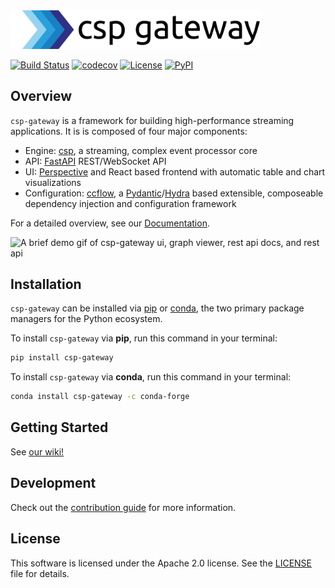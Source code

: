<a href="https://github.com/point72/csp-gateway">
  <picture>
    <source media="(prefers-color-scheme: dark)" srcset="https://github.com/point72/csp-gateway/raw/main/docs/img/logo-name-dark.png?raw=true">
    <img alt="csp-gateway logo, overlapping blue chevrons facing right" src="https://github.com/point72/csp-gateway/raw/main/docs/img/logo-name.png?raw=true" width="400">
  </picture>
</a>

<br />

[![Build Status](https://github.com/Point72/csp-gateway/actions/workflows/build.yaml/badge.svg?branch=main&event=push)](https://github.com/Point72/csp-gateway/actions/workflows/build.yaml)
[![codecov](https://codecov.io/gh/Point72/csp-gateway/branch/main/graph/badge.svg)](https://codecov.io/gh/Point72/csp-gateway)
[![License](https://img.shields.io/github/license/Point72/csp-gateway)](https://github.com/Point72/csp-gateway)
[![PyPI](https://img.shields.io/pypi/v/csp-gateway.svg)](https://pypi.python.org/pypi/csp-gateway)

## Overview

`csp-gateway` is a framework for building high-performance streaming applications.
It is is composed of four major components:

- Engine: [csp](https://github.com/point72/csp), a streaming, complex event processor core
- API: [FastAPI](https://fastapi.tiangolo.com) REST/WebSocket API
- UI: [Perspective](https://perspective-dev.github.io/) and React based frontend with automatic table and chart visualizations
- Configuration: [ccflow](https://github.com/point72/ccflow), a [Pydantic](https://docs.pydantic.dev/latest/)/[Hydra](https://hydra.cc) based extensible, composeable dependency injection and configuration framework

For a detailed overview, see our [Documentation](https://github.com/Point72/csp-gateway/wiki/Overview).

![A brief demo gif of csp-gateway ui, graph viewer, rest api docs, and rest api](https://raw.githubusercontent.com/point72/csp-gateway/main/docs/img/demo.gif)

## Installation

`csp-gateway` can be installed via [pip](https://pip.pypa.io) or [conda](https://docs.conda.io/en/latest/), the two primary package managers for the Python ecosystem.

To install `csp-gateway` via **pip**, run this command in your terminal:

```bash
pip install csp-gateway
```

To install `csp-gateway` via **conda**, run this command in your terminal:

```bash
conda install csp-gateway -c conda-forge
```

## Getting Started

See [our wiki!](https://github.com/Point72/csp-gateway/wiki)

## Development

Check out the [contribution guide](https://github.com/Point72/csp-gateway/wiki/Contribute) for more information.

## License

This software is licensed under the Apache 2.0 license. See the [LICENSE](https://github.com/Point72/csp-gateway/blob/main/LICENSE) file for details.
